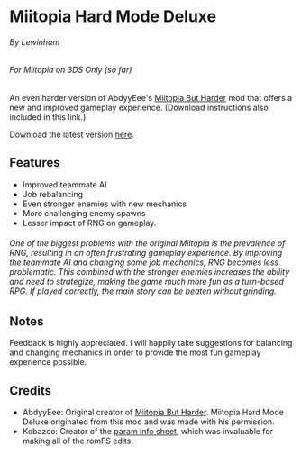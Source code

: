 # Miitopia Hard Mode Deluxe
###### By Lewinham
###### For Miitopia on 3DS Only (so far)

An even harder version of AbdyyEee's [Miitopia But Harder](https://github.com/AbdyyEee/Miitopia-But-Harder) mod that offers a new and improved gameplay experience. (Download instructions also included in this link.)

Download the latest version [here](https://github.com/Lewinham/Miitopia-Hard-Mode-Deluxe-Mod/releases/tag/v1.0).
## Features
 - Improved teammate AI
 - Job rebalancing
 - Even stronger enemies with new mechanics
 - More challenging enemy spawns
 - Lesser impact of RNG on gameplay.
 
###### One of the biggest problems with the original Miitopia is the prevalence of RNG, resulting in an often frustrating gameplay experience. By improving the teammate AI and changing some job mechanics, RNG becomes less problematic. This combined with the stronger enemies increases the ability and need to strategize, making the game much more fun as a turn-based RPG. If played correctly, the main story can be beaten without grinding.

## Notes
Feedback is highly appreciated. I will happily take suggestions for balancing and changing mechanics in order to provide the most fun gameplay experience possible.

## Credits
- AbdyyEee: Original creator of [Miitopia But Harder](https://github.com/AbdyyEee/Miitopia-But-Harder). Miitopia Hard Mode Deluxe originated from this mod and was made with his permission.
- Kobazco: Creator of the [param info sheet](https://docs.google.com/spreadsheets/d/1dGGXvCCSac0z-NZ3-5-QtMc-fa3f46HvJNMhnrN7Igw/edit?usp=sharing), which was invaluable for making all of the romFS edits.
